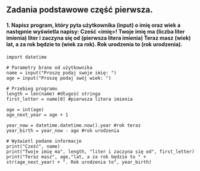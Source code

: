 ## Zadania podstawowe część pierwsza.

#### 1. Napisz program, który pyta użytkownika (input) o imię oraz wiek a następnie wyświetla napisy: Cześć <imię>! Twoje imię ma (liczba liter imienia) liter i zaczyna się od (pierwsza litera imienia) Teraz masz (wiek) lat, a za rok będzie to (wiek za rok). Rok urodzenia to (rok urodzenia).

```
import datetime

# Parametry brane od użytkownika
name = input("Proszę podaj swoje imię: ")
age = input("Proszę podaj swój wiek: ")

# Przebieg programu
length = len(name) #długość stringa
first_letter = name[0] #pierwsza litera imienia

age = int(age)
age_next_year = age + 1

year_now = datetime.datetime.now().year #rok teraz
year_birth = year_now - age #rok urodzenia

# Wyświetl podane informacje
print("Cześć", name)
print("Twoje imię ma", length, "liter i zaczyna się od", first_letter)
print("Teraz masz", age,"lat, a za rok będzie to " + str(age_next_year) + ". Rok urodzenia to", year_birth)

```
                                                                               


